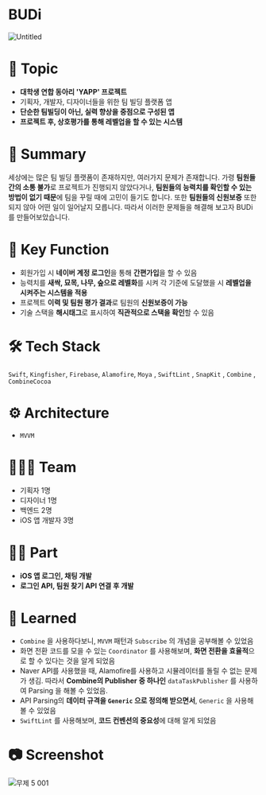 # BUDi

![Untitled](https://github.com/ITlearning/iOS-Team-2-Client/assets/11778058/a22ee0c8-6475-4a50-afbd-d81a9a001608)

# 📌 Topic

- **대학생 연합 동아리 'YAPP' 프로젝트**
- 기획자, 개발자, 디자이너들을 위한 팀 빌딩 플랫폼 앱
- **단순한 팀빌딩이 아닌, 실력 향상을 중점으로 구성된 앱**
- **프로젝트 후, 상호평가를 통해 레벨업을 할 수 있는 시스템**

# 🤔 Summary

세상에는 많은 팀 빌딩 플랫폼이 존재하지만, 여러가지 문제가 존재합니다. 가령 **팀원들간의 소통 불가**로 프로젝트가 진행되지 않았다거나, **팀원들의 능력치를 확인할 수 있는 방법이 없기 때문**에 팀을 꾸릴 때에 고민이 들기도 합니다. 또한 **팀원들의 신원보증** 또한 되지 않아 어떤 일이 일어날지 모릅니다. 따라서 이러한 문제들을 해결해 보고자 BUDi 를 만들어보았습니다.

# 🌟 Key Function

- 회원가입 시 **네이버 계정 로그인**을 통해 **간편가입**을 할 수 있음
- 능력치를 **새싹, 묘목, 나무, 숲으로 레벨화**를 시켜 각 기준에 도달했을 시 **레벨업을 시켜주는 시스템을 적용**
- 프로젝트 **이력 및 팀원 평가 결과**로 팀원의 **신원보증이 가능**
- 기술 스택을 **해시태그**로 표시하여 **직관적으로 스택을 확인**할 수 있음

# 🛠 Tech Stack
`Swift`, `Kingfisher`, `Firebase`, `Alamofire`, `Moya` , `SwiftLint` , `SnapKit` , `Combine` , `CombineCocoa`

# ⚙️ Architecture

- `MVVM`

# 🧑🏻‍💻 Team

- 기획자 1명
- 디자이너 1명
- 백엔드 2명
- iOS 앱 개발자 3명

# ✋🏻 Part

- **iOS 앱 로그인, 채팅 개발**
- **로그인 API, 팀원 찾기 API 연결 후 개발**

# 📝 Learned

- `Combine` 을 사용하다보니, `MVVM` 패턴과 `Subscribe` 의 개념을 공부해볼 수 있었음
- 화면 전환 코드를 모을 수 있는 `Coordinator` 를 사용해보며, **화면 전환을 효율적**으로 할 수 있다는 것을 알게 되었음
- Naver API를 사용했을 때, Alamofire를 사용하고 시뮬레이터를 돌릴 수 없는 문제가 생김. 따라서 **Combine의 Publisher 중 하나인** `dataTaskPublisher` 를 사용하여 Parsing 을 해볼 수 있었음.
- API Parsing의 **데이터 규격을 `Generic` 으로 정의해 받으면서**, `Generic` 을 사용해볼 수 있었음
- `SwiftLint` 를 사용해보며, **코드 컨벤션의 중요성**에 대해 알게 되었음

# 📷 Screenshot
![무제 5 001](https://github.com/ITlearning/iOS-Team-2-Client/assets/11778058/e624d40d-ba8f-4c16-82bc-1d8475522349)


